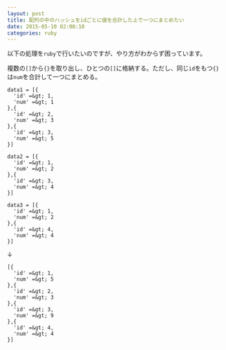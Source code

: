 ```yaml
---
layout: post
title: 配列の中のハッシュをidごとに値を合計した上で一つにまとめたい
date: 2015-05-10 02:08:10
categories: ruby
---
```

<p>以下の処理を<code>ruby</code>で行いたいのですが、やり方がわからず困っています。</p>

<p>複数の<code>[]</code>から<code>{}</code>を取り出し、ひとつの<code>[]</code>に格納する。ただし、同じ<code>id</code>をもつ<code>{}</code>は<code>num</code>を合計して一つにまとめる。</p>

```
data1 = [{
  'id' =&gt; 1,
  'num' =&gt; 1
},{
  'id' =&gt; 2,
  'num' =&gt; 3
},{
  'id' =&gt; 3,
  'num' =&gt; 5
}]

data2 = [{
  'id' =&gt; 1,
  'num' =&gt; 2
},{
  'id' =&gt; 3,
  'num' =&gt; 4
}]

data3 = [{
  'id' =&gt; 1,
  'num' =&gt; 2
},{
  'id' =&gt; 4,
  'num' =&gt; 4
}]
```

<p>↓</p>

```
[{
  'id' =&gt; 1,
  'num' =&gt; 5
},{
  'id' =&gt; 2,
  'num' =&gt; 3
},{
  'id' =&gt; 3,
  'num' =&gt; 9
},{
  'id' =&gt; 4,
  'num' =&gt; 4
}]
```
